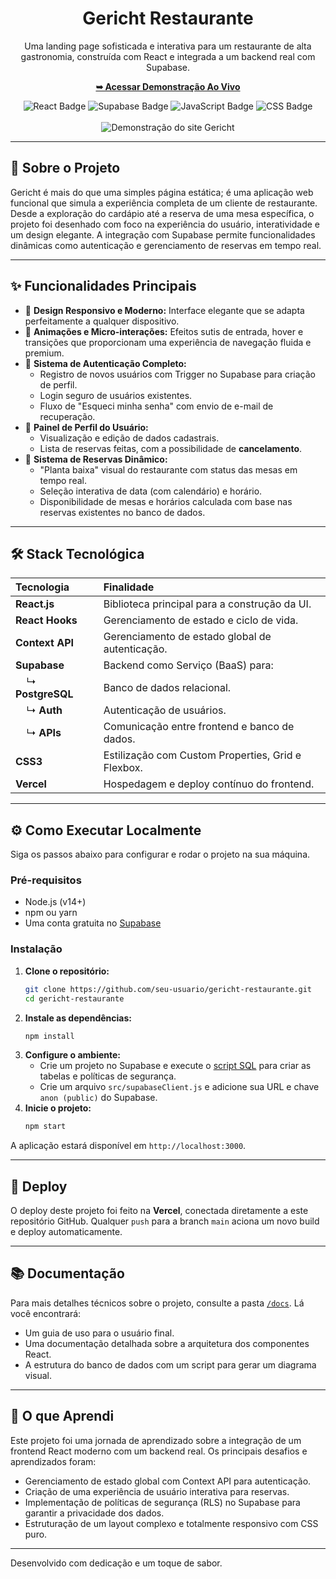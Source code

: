 <div align="center">
  
  <h1><b>Gericht Restaurante</b></h1>
  <p>Uma landing page sofisticada e interativa para um restaurante de alta gastronomia, construída com React e integrada a um backend real com Supabase.</p>

  <p>
    <a href="https://gericht-restaurante-one.vercel.app/"><strong>➥ Acessar Demonstração Ao Vivo</strong></a>
  </p>

  <img src="https://img.shields.io/badge/React-20232A?style=for-the-badge&logo=react&logoColor=61DAFB" alt="React Badge"/>
  <img src="https://img.shields.io/badge/Supabase-3ECF8E?style=for-the-badge&logo=supabase&logoColor=white" alt="Supabase Badge"/>
  <img src="https://img.shields.io/badge/JavaScript-F7DF1E?style=for-the-badge&logo=javascript&logoColor=black" alt="JavaScript Badge"/>
  <img src="https://img.shields.io/badge/CSS-239120?&style=for-the-badge&logo=css3&logoColor=white" alt="CSS Badge"/>
</div>

<br>

<!-- INSIRA UM GIF OU SCREENSHOT DO PROJETO AQUI -->
<div align="center">
  <img src="URL_DO_SEU_GIF_OU_SCREENSHOT" alt="Demonstração do site Gericht">

</div>

---

## 📜 Sobre o Projeto

Gericht é mais do que uma simples página estática; é uma aplicação web funcional que simula a experiência completa de um cliente de restaurante. Desde a exploração do cardápio até a reserva de uma mesa específica, o projeto foi desenhado com foco na experiência do usuário, interatividade e um design elegante. A integração com Supabase permite funcionalidades dinâmicas como autenticação e gerenciamento de reservas em tempo real.

---

## ✨ Funcionalidades Principais

-   🎨 **Design Responsivo e Moderno:** Interface elegante que se adapta perfeitamente a qualquer dispositivo.
-   🚀 **Animações e Micro-interações:** Efeitos sutis de entrada, hover e transições que proporcionam uma experiência de navegação fluida e premium.
-   🔐 **Sistema de Autenticação Completo:**
    -   Registro de novos usuários com Trigger no Supabase para criação de perfil.
    -   Login seguro de usuários existentes.
    -   Fluxo de "Esqueci minha senha" com envio de e-mail de recuperação.
-   👤 **Painel de Perfil do Usuário:**
    -   Visualização e edição de dados cadastrais.
    -   Lista de reservas feitas, com a possibilidade de **cancelamento**.
-   📅 **Sistema de Reservas Dinâmico:**
    -   "Planta baixa" visual do restaurante com status das mesas em tempo real.
    -   Seleção interativa de data (com calendário) e horário.
    -   Disponibilidade de mesas e horários calculada com base nas reservas existentes no banco de dados.

---

## 🛠️ Stack Tecnológica

| Tecnologia | Finalidade |
| :--- | :--- |
| **React.js** | Biblioteca principal para a construção da UI. |
| **React Hooks** | Gerenciamento de estado e ciclo de vida. |
| **Context API** | Gerenciamento de estado global de autenticação. |
| **Supabase** | Backend como Serviço (BaaS) para: |
|     ↳ **PostgreSQL** | Banco de dados relacional. |
|     ↳ **Auth** | Autenticação de usuários. |
|     ↳ **APIs** | Comunicação entre frontend e banco de dados. |
| **CSS3** | Estilização com Custom Properties, Grid e Flexbox. |
| **Vercel** | Hospedagem e deploy contínuo do frontend. |

---

## ⚙️ Como Executar Localmente

Siga os passos abaixo para configurar e rodar o projeto na sua máquina.

### Pré-requisitos
-   Node.js (v14+)
-   npm ou yarn
-   Uma conta gratuita no [Supabase](https://supabase.com)

### Instalação

1.  **Clone o repositório:**
    ```bash
    git clone https://github.com/seu-usuario/gericht-restaurante.git
    cd gericht-restaurante
    ```
2.  **Instale as dependências:**
    ```bash
    npm install
    ```
3.  **Configure o ambiente:**
    -   Crie um projeto no Supabase e execute o [script SQL](caminho/para/seu/script.sql) para criar as tabelas e políticas de segurança.
    -   Crie um arquivo `src/supabaseClient.js` e adicione sua URL e chave `anon (public)` do Supabase.
4.  **Inicie o projeto:**
    ```bash
    npm start
    ```
A aplicação estará disponível em `http://localhost:3000`.

---

## 🚀 Deploy

O deploy deste projeto foi feito na **Vercel**, conectada diretamente a este repositório GitHub. Qualquer `push` para a branch `main` aciona um novo build e deploy automaticamente.

---

## 📚 Documentação

Para mais detalhes técnicos sobre o projeto, consulte a pasta [`/docs`](./docs/README.md). Lá você encontrará:
-   Um guia de uso para o usuário final.
-   Uma documentação detalhada sobre a arquitetura dos componentes React.
-   A estrutura do banco de dados com um script para gerar um diagrama visual.

---

## 🌟 O que Aprendi

Este projeto foi uma jornada de aprendizado sobre a integração de um frontend React moderno com um backend real. Os principais desafios e aprendizados foram:
-   Gerenciamento de estado global com Context API para autenticação.
-   Criação de uma experiência de usuário interativa para reservas.
-   Implementação de políticas de segurança (RLS) no Supabase para garantir a privacidade dos dados.
-   Estruturação de um layout complexo e totalmente responsivo com CSS puro.

---

Desenvolvido com dedicação e um toque de sabor.
